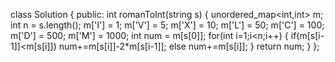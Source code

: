 class Solution {
public:
int romanToInt(string s) {
unordered_map<int,int> m;
int n = s.length();
m['I'] = 1;
m['V'] = 5;
m['X'] = 10;
m['L'] = 50;
m['C'] = 100;
m['D'] = 500;
m['M'] = 1000;
int num = m[s[0]];
for(int i=1;i<n;i++)
{
if(m[s[i-1]]<m[s[i]])
num+=m[s[i]]-2*m[s[i-1]];
else
num+=m[s[i]];
}
return num;
}
};